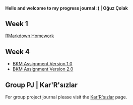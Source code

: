 #### Hello and welcome to my progress journal :) | Oğuz Çolak

## Week 1

[RMarkdown Homework](https://pjournal.github.io/mef03-oguzcolak/oguz-colak-rmarkdown-homework.html)

## Week 4

* [BKM Assignment Version 1.0](https://pjournal.github.io/mef03-oguzcolak/oguz-colak-bkm-assignment.html)
* [BKM Assignment Version 2.0](https://pjournal.github.io/mef03-oguzcolak/oguz-colak-bkm-assignment-2.html)

## Group PJ | Kar'R'sızlar

For group project journal please visit the [Kar'R'sızlar](https://pjournal.github.io/mef03g-Kar-R-sizlar/) page.
